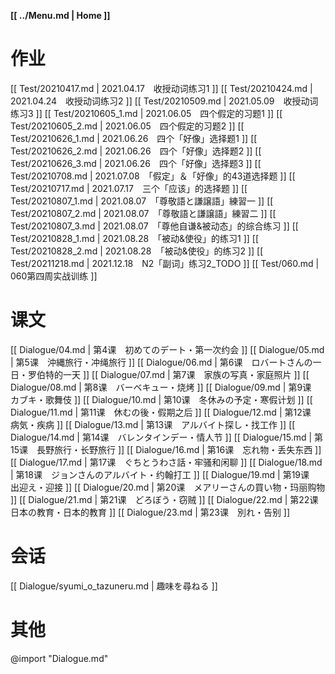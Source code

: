 **[[ ../Menu.md | Home ]]**

# 作业
[[ Test/20210417.md | 2021.04.17　收授动词练习1 ]]
[[ Test/20210424.md | 2021.04.24　收授动词练习2 ]]
[[ Test/20210509.md | 2021.05.09　收授动词练习3 ]]
[[ Test/20210605_1.md | 2021.06.05　四个假定的习题1 ]]
[[ Test/20210605_2.md | 2021.06.05　四个假定的习题2 ]]
[[ Test/20210626_1.md | 2021.06.26　四个「好像」选择题1 ]]
[[ Test/20210626_2.md | 2021.06.26　四个「好像」选择题2 ]]
[[ Test/20210626_3.md | 2021.06.26　四个「好像」选择题3 ]]
[[ Test/20210708.md | 2021.07.08　「假定」＆「好像」的43道选择题 ]]
[[ Test/20210717.md | 2021.07.17　三个「应该」的选择题 ]]
[[ Test/20210807_1.md | 2021.08.07　「尊敬語と謙譲語」練習一 ]]
[[ Test/20210807_2.md | 2021.08.07　「尊敬語と謙譲語」練習二 ]]
[[ Test/20210807_3.md | 2021.08.07　「尊他自谦&被动态」的综合练习 ]]
[[ Test/20210828_1.md | 2021.08.28　「被动&使役」的练习1 ]]
[[ Test/20210828_2.md | 2021.08.28　「被动&使役」的练习2 ]]
[[ Test/20211218.md | 2021.12.18　N2「副词」练习2_TODO ]]
[[ Test/060.md | 060第四周实战训练 ]]

# 课文
[[ Dialogue/04.md | 第4课　初めてのデート・第一次约会 ]]
[[ Dialogue/05.md | 第5课　沖縄旅行・冲绳旅行 ]]
[[ Dialogue/06.md | 第6课　ロバートさんの一日・罗伯特的一天 ]]
[[ Dialogue/07.md | 第7课　家族の写真・家庭照片 ]]
[[ Dialogue/08.md | 第8课　バーベキュー・烧烤 ]]
[[ Dialogue/09.md | 第9课　カブキ・歌舞伎 ]]
[[ Dialogue/10.md | 第10课　冬休みの予定・寒假计划 ]]
[[ Dialogue/11.md | 第11课　休むの後・假期之后 ]]
[[ Dialogue/12.md | 第12课　病気・疾病 ]]
[[ Dialogue/13.md | 第13课　アルバイト探し・找工作 ]]
[[ Dialogue/14.md | 第14课　バレンタインデー・情人节 ]]
[[ Dialogue/15.md | 第15课　長野旅行・长野旅行 ]]
[[ Dialogue/16.md | 第16课　忘れ物・丢失东西 ]]
[[ Dialogue/17.md | 第17课　ぐちとうわさ話・牢骚和闲聊 ]]
[[ Dialogue/18.md | 第18课　ジョンさんのアルバイト・约翰打工 ]]
[[ Dialogue/19.md | 第19课　出迎え・迎接 ]]
[[ Dialogue/20.md | 第20课　メアリーさんの買い物・玛丽购物 ]]
[[ Dialogue/21.md | 第21课　どろぼう・窃贼 ]]
[[ Dialogue/22.md | 第22课　日本の教育・日本的教育 ]]
[[ Dialogue/23.md | 第23课　別れ・告别 ]]

# 会话
[[ Dialogue/syumi_o_tazuneru.md | 趣味を尋ねる ]]

# 其他
@import "Dialogue.md"